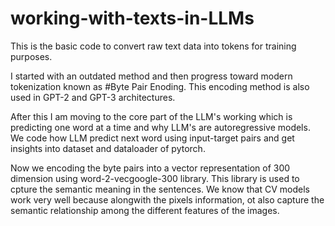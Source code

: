 # working-with-texts-in-LLMs
This is the basic code to convert raw text data into tokens for training purposes. 

I started with an outdated method and then progress toward modern tokenization known as #Byte Pair Enoding. This encoding method is also used in GPT-2 and GPT-3 architectures.

After this I am moving to the core part of the LLM's working which is predicting one word at a time and why LLM's are autoregressive models. We code how LLM predict next word using input-target pairs and get insights into dataset and dataloader of pytorch.

Now we encoding the byte pairs into a vector representation of 300 dimension using word-2-vecgoogle-300 library. This library is used to cpture the semantic meaning in the sentences. We know that CV models work very well because alongwith the pixels information, ot also capture the semantic relationship among the different features of the images. 


